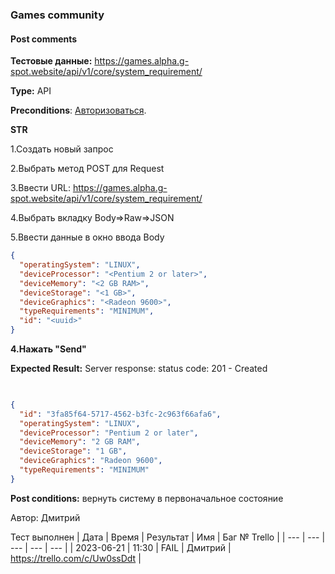 ### Games community
#### Post comments

**Тестовые данные:** https://games.alpha.g-spot.website/api/v1/core/system_requirement/

**Type:** API

**Preconditions**: 
[Авторизоваться][a].

[a]: https://github.com/1fvwka/GSPOTtestingdocumentation/blob/main/Autorization.md

 **STR**

1.Создать новый запрос

2.Выбрать метод POST для Request

3.Ввести URL: https://games.alpha.g-spot.website/api/v1/core/system_requirement/

4.Выбрать вкладку Body=>Raw=>JSON

5.Ввести данные в окно ввода Body 
```json 
{
  "operatingSystem": "LINUX",
  "deviceProcessor": "<Pentium 2 or later>",
  "deviceMemory": "<2 GB RAM>",
  "deviceStorage": "<1 GB>",
  "deviceGraphics": "<Radeon 9600>",
  "typeRequirements": "MINIMUM",
  "id": "<uuid>"
}
 ```
 **4.Нажать  "Send"**

 **Expected Result:**
 Server response: status code: 201 - Created
```json
	

{
  "id": "3fa85f64-5717-4562-b3fc-2c963f66afa6",
  "operatingSystem": "LINUX",
  "deviceProcessor": "Pentium 2 or later",
  "deviceMemory": "2 GB RAM",
  "deviceStorage": "1 GB",
  "deviceGraphics": "Radeon 9600",
  "typeRequirements": "MINIMUM"
}

```
**Post conditions:** вернуть систему в первоначальное состояние

Автор: Дмитрий

Тест выполнен
| Дата | Время | Результат | Имя | Баг № Trello |
| --- | --- | --- | --- | --- |
| 2023-06-21 | 11:30 | FAIL | Дмитрий | https://trello.com/c/Uw0ssDdt | 